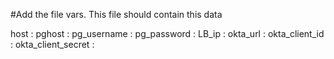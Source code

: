 #Add the file vars. This file should contain this data

host : 
pghost : 
pg_username : 
pg_password : 
LB_ip : 
okta_url : 
okta_client_id :
okta_client_secret :